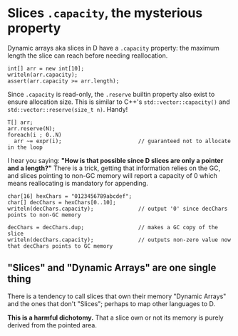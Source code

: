Slices `.capacity`, the mysterious property
===========================================

Dynamic arrays aka slices in D have a `.capacity` property: the maximum length the slice can reach before needing reallocation.

```
int[] arr = new int[10];
writeln(arr.capacity);
assert(arr.capacity >= arr.length);
```

Since `.capacity` is read-only, the `.reserve` builtin property also exist to ensure allocation size. This is similar to C++'s `std::vector::capacity()` and `std::vector::reserve(size_t n)`. Handy!

```
T[] arr;
arr.reserve(N);
foreach(i ; 0..N)
  arr ~= expr(i);                        // guaranteed not to allocate in the loop
```

I hear you saying: **"How is that possible since D slices are only a pointer and a length?"**
There is a trick, getting that information relies on the GC, and slices pointing to non-GC memory will report a capacity of 0 which means reallocating is mandatory for appending.

```
char[16] hexChars = "0123456789abcdef";
char[] decChars = hexChars[0..10];
writeln(decChars.capacity);              // output '0' since decChars points to non-GC memory

decChars = decChars.dup;                 // makes a GC copy of the slice
writeln(decChars.capacity);              // outputs non-zero value now that decChars points to GC memory
```

## "Slices" and "Dynamic Arrays" are one single thing

There is a tendency to call slices that own their memory "Dynamic Arrays"  and the ones that don't "Slices"; perhaps to map other languages to D. 

**This is a harmful dichotomy.** That a slice own or not its memory is purely derived from the pointed area.